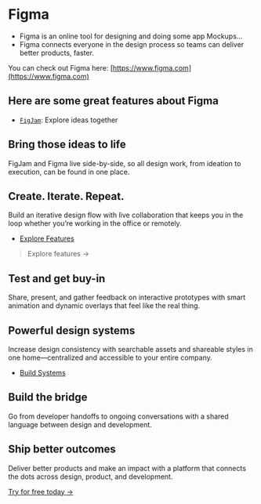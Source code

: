 # Figma

- Figma is an online tool for designing and doing some app Mockups...
- Figma connects everyone in the design process so teams can deliver better products, faster.

You can check out Figma here: [https://www.figma.com](https://www.figma.com)

## Here are some great features about Figma

- [`FigJam`](https://www.figma.com/figjam/): Explore ideas together

## Bring those ideas to life

FigJam and Figma live side-by-side, so all design work, from ideation to execution, can be found in one place.

## Create. Iterate. Repeat.

Build an iterative design flow with live collaboration that keeps you in the loop whether you’re working in the office or remotely.

- [Explore Features](https://www.figma.com/design/)

> Explore features →

## Test and get buy-in

Share, present, and gather feedback on interactive prototypes with smart animation and dynamic overlays that feel like the real thing.

## Powerful design systems

Increase design consistency with searchable assets and shareable styles in one home—centralized and accessible to your entire company.

- [Build Systems](https://www.figma.com/design-systems/)

## Build the bridge

Go from developer handoffs to ongoing conversations with a shared language between design and development.

## Ship better outcomes

Deliver better products and make an impact with a platform that connects the dots across design, product, and development.

[Try for free today →](https://www.figma.com/signup?locale=en)